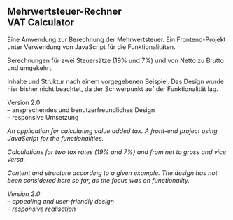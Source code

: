 ## Mehrwertsteuer-Rechner <br>VAT Calculator

Eine Anwendung zur Berechnung der Mehrwertsteuer. Ein Frontend-Projekt unter Verwendung von JavaScript für die Funktionalitäten.

Berechnungen für zwei Steuersätze (19% und 7%) und von Netto zu Brutto und umgekehrt.

Inhalte und Struktur nach einem vorgegebenen Beispiel. Das Design wurde hier bisher nicht beachtet, da der Schwerpunkt auf der Funktionalität lag.

Version 2.0:  
– ansprechendes und benutzerfreundliches Design  
– responsive Umsetzung


*An application for calculating value added tax. A front-end project using JavaScript for the functionalities.*

*Calculations for two tax rates (19% and 7%) and from net to gross and vice versa.*

*Content and structure according to a given example. The design has not been considered here so far, as the focus was on functionality.*

*Version 2.0:  
– appealing and user-friendly design  
– responsive realisation*
